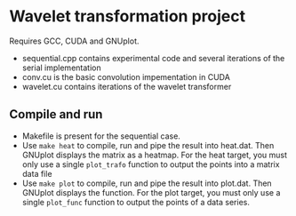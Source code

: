 # Wavelet transformation project

Requires GCC, CUDA and GNUplot. 
- sequential.cpp contains experimental code and several iterations of the serial implementation
- conv.cu is the basic convolution impementation in CUDA
- wavelet.cu contains iterations of the wavelet transformer

## Compile and run
- Makefile is present for the sequential case. 
- Use `make heat` to compile, run and pipe the result into heat.dat. Then  GNUplot displays the matrix as a heatmap.
  For the heat target, you must only use a single `plot_trafo` function to output the points into a matrix data file
- Use `make plot` to compile, run and pipe the result into plot.dat. Then  GNUplot displays the function.
  For the plot target, you must only use a single `plot_func` function to output the points of a data series.
